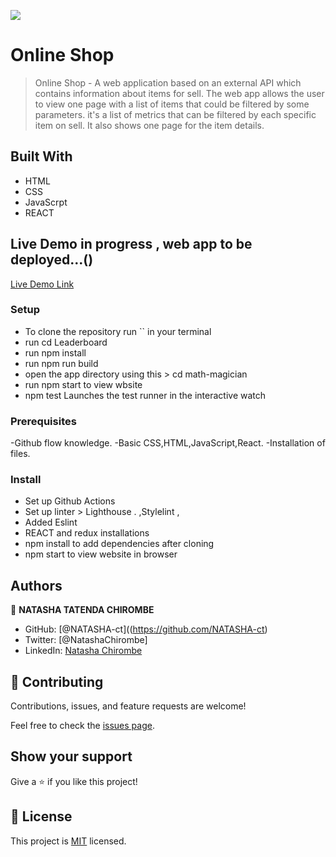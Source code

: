 ![](https://img.shields.io/badge/Microverse-blueviolet)

# Online Shop

> Online Shop - A web application based on an external API which contains information about items for sell. The web app allows the user to view one page with a list of items that could be filtered by some parameters. it's a list of metrics that can be filtered by each specific item on sell. It also shows one page for the item details.


## Built With

- HTML
- CSS
- JavaScrpt
- REACT

## Live Demo in progress , web app to be deployed...()

[Live Demo Link]()

### Setup
- To clone the repository run `` in your terminal
- run cd Leaderboard
- run npm install
- run npm run build
- open the app directory using this >  cd math-magician
- run npm start to view wbsite
- npm test
Launches the test runner in the interactive watch

### Prerequisites
-Github flow knowledge.
-Basic CSS,HTML,JavaScript,React.
-Installation of files.

### Install
- Set up Github Actions
- Set up linter > Lighthouse .
,Stylelint ,
- Added Eslint
- REACT and redux installations
- npm install to add dependencies after cloning
- npm start to view website in browser


## Authors

👤 **NATASHA TATENDA CHIROMBE**

- GitHub: [@NATASHA-ct]((https://github.com/NATASHA-ct)
- Twitter: [@NatashaChirombe]
- LinkedIn: [Natasha Chirombe](linkedin.com/in/natasha-chirombe-1531aa17b)


## 🤝 Contributing

Contributions, issues, and feature requests are welcome!

Feel free to check the [issues page](../../issues/).

## Show your support

Give a ⭐️ if you like this project!

## 📝 License

This project is [MIT](./MIT.md) licensed.
